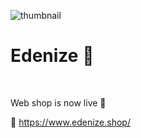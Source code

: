 ![thumbnail](https://github.com/Grruja/Edenize/assets/114862219/dedff46e-2016-4267-9bb0-e222889b2b0c)
<br />

Edenize 🌱
========================================================================================================================================
<br />

Web shop is now live 🔴
<br />

🔗 https://www.edenize.shop/
